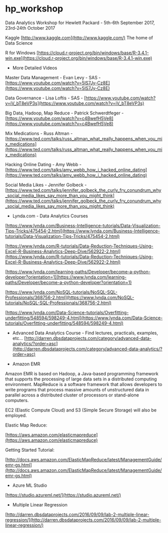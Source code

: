 # hp_workshop
Data Analytics Workshop for Hewlett Packard - 5th-6th September 2017, 23rd-24th October 2017

Kaggle [http://www.kaggle.com](http://www.kaggle.com/) The home of Data Science

R for Windows
[https://cloud.r-project.org/bin/windows/base/R-3.4.1-win.exe](https://cloud.r-project.org/bin/windows/base/R-3.4.1-win.exe)

* More Detailed Videos

Master Data Management - Evan Levy - SAS - [https://www.youtube.com/watch?v=5lS7Jy-Cz8E](https://www.youtube.com/watch?v=5lS7Jy-Cz8E)

Data Governance - Lisa Loftis - SAS - [https://www.youtube.com/watch?v=iV_bT8eVP3s](https://www.youtube.com/watch?v=iV_bT8eVP3s)

Big Data, Hadoop, Map Reduce - Patrick Schwerdtfeger - [https://www.youtube.com/watch?v=c4BwefH5Ve8](https://www.youtube.com/watch?v=c4BwefH5Ve8)

Mix Medications - Russ Altman - [https://www.ted.com/talks/russ_altman_what_really_happens_when_you_mix_medications](https://www.ted.com/talks/russ_altman_what_really_happens_when_you_mix_medications)

Hacking Online Dating - Amy Webb - [https://www.ted.com/talks/amy_webb_how_i_hacked_online_dating](https://www.ted.com/talks/amy_webb_how_i_hacked_online_dating)

Social Media Likes - Jennifer Golbeck - [https://www.ted.com/talks/jennifer_golbeck_the_curly_fry_conundrum_why_social_media_likes_say_more_than_you_might_think](https://www.ted.com/talks/jennifer_golbeck_the_curly_fry_conundrum_why_social_media_likes_say_more_than_you_might_think)

* Lynda.com - Data Analytics Courses

[https://www.lynda.com/Business-Intelligence-tutorials/Data-Visualization-Tips-Tricks/475454-2.html](https://www.lynda.com/Business-Intelligence-tutorials/Data-Visualization-Tips-Tricks/475454-2.html)

[https://www.lynda.com/R-tutorials/Data-Reduction-Techniques-Using-Excel-R-Business-Analytics-Deep-Dive/562922-2.html](https://www.lynda.com/R-tutorials/Data-Reduction-Techniques-Using-Excel-R-Business-Analytics-Deep-Dive/562922-2.html)

[https://www.lynda.com/learning-paths/Developer/become-a-python-developer?orientation=1](https://www.lynda.com/learning-paths/Developer/become-a-python-developer?orientation=1)

[https://www.lynda.com/NoSQL-tutorials/NoSQL-SQL-Professionals/368756-2.html](https://www.lynda.com/NoSQL-tutorials/NoSQL-SQL-Professionals/368756-2.html)

[https://www.lynda.com/Data-Science-tutorials/Overfitting-underfitting/548594/598249-4.html](https://www.lynda.com/Data-Science-tutorials/Overfitting-underfitting/548594/598249-4.html)

* Advanced Data Analytics Course - Find lectures, practicals, examples, etc...
[http://darren.dbsdataprojects.com/category/advanced-data-analytics/?order=asc](http://darren.dbsdataprojects.com/category/advanced-data-analytics/?order=asc)

* Amazon EMR

Amazon EMR is based on Hadoop, a Java-based programming framework that supports the processing of large data sets in a distributed computing environment. MapReduce is a software framework that allows developers to write programs that process massive amounts of unstructured data in parallel across a distributed cluster of processors or stand-alone computers.

EC2 (Elastic Compute Cloud) and S3 (Simple Secure Storage) will also be employed.

Elastic Map Reduce:

[https://aws.amazon.com/elasticmapreduce](https://aws.amazon.com/elasticmapreduce)

Getting Started Tutorial:

[http://docs.aws.amazon.com/ElasticMapReduce/latest/ManagementGuide/emr-gs.html](http://docs.aws.amazon.com/ElasticMapReduce/latest/ManagementGuide/emr-gs.html)

* Azure ML Studio

[https://studio.azureml.net/](https://studio.azureml.net/)

* Multiple Linear Regression

[http://darren.dbsdataprojects.com/2016/09/09/lab-2-multiple-linear-regression/](http://darren.dbsdataprojects.com/2016/09/09/lab-2-multiple-linear-regression/)


